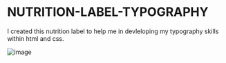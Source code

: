 # NUTRITION-LABEL-TYPOGRAPHY

I created this nutrition label to help me in devleloping my typography skills within html and css.


![image](https://user-images.githubusercontent.com/75355071/199298810-607a77ff-84e1-457e-83db-14235b58b1fa.png)
